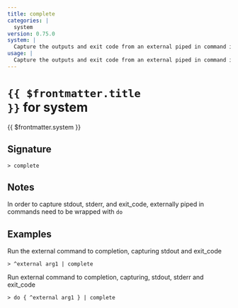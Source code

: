 ```yaml
---
title: complete
categories: |
  system
version: 0.75.0
system: |
  Capture the outputs and exit code from an external piped in command in a nushell table
usage: |
  Capture the outputs and exit code from an external piped in command in a nushell table
---
```


# <code>{{ $frontmatter.title }}</code> for system

<div class='command-title'>{{ $frontmatter.system }}</div>

## Signature

```> complete ```

## Notes
In order to capture stdout, stderr, and exit_code, externally piped in commands need to be wrapped with `do`
## Examples

Run the external command to completion, capturing stdout and exit_code
```shell
> ^external arg1 | complete
```

Run external command to completion, capturing, stdout, stderr and exit_code
```shell
> do { ^external arg1 } | complete
```
